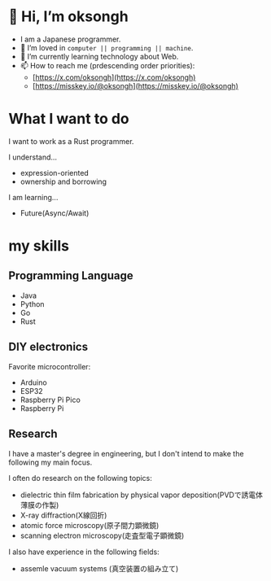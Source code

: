 <!-- when japanese appear, translate to English -->
# 👋 Hi, I’m oksongh
- I am a Japanese programmer.
- 👀 I’m loved in `computer || programming || machine`.
- 🌱 I’m currently learning technology about Web.
- 📫 How to reach me (prdescending order priorities):
    - [https://x.com/oksongh](https://x.com/oksongh) 
    - [https://misskey.io/@oksongh](https://misskey.io/@oksongh) 

# What I want to do

I want to work as a Rust programmer.

I understand...
- expression-oriented
- ownership and borrowing

I am learning...
- Future(Async/Await)

# my skills

## Programming Language
- Java
- Python
- Go
- Rust

## DIY electronics
Favorite microcontroller:
- Arduino
- ESP32
- Raspberry Pi Pico
- Raspberry Pi

## Research
I have a master's degree in engineering, but I don't intend to make the following my main focus.

I often do research on the following topics: 
- dielectric thin film fabrication by physical vapor deposition(PVDで誘電体薄膜の作製)
- X-ray diffraction(X線回折)
- atomic force microscopy(原子間力顕微鏡)
- scanning electron microscopy(走査型電子顕微鏡)

I also have experience in the following fields:
- assemle vacuum systems (真空装置の組み立て)　　　


